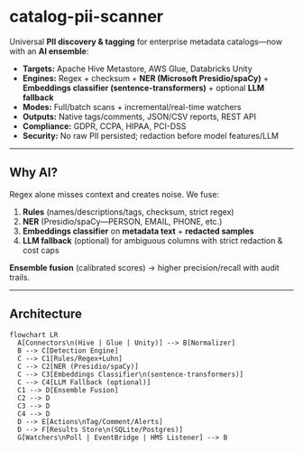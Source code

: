 # catalog-pii-scanner

Universal **PII discovery & tagging** for enterprise metadata catalogs—now with an **AI ensemble**:
- **Targets:** Apache Hive Metastore, AWS Glue, Databricks Unity
- **Engines:** Regex + checksum + **NER (Microsoft Presidio/spaCy)** + **Embeddings classifier (sentence-transformers)** + optional **LLM fallback**
- **Modes:** Full/batch scans + incremental/real-time watchers
- **Outputs:** Native tags/comments, JSON/CSV reports, REST API
- **Compliance:** GDPR, CCPA, HIPAA, PCI-DSS
- **Security:** No raw PII persisted; redaction before model features/LLM

---

## Why AI?
Regex alone misses context and creates noise. We fuse:
1) **Rules** (names/descriptions/tags, checksum, strict regex)  
2) **NER** (Presidio/spaCy—PERSON, EMAIL, PHONE, etc.)  
3) **Embeddings classifier** on **metadata text** + **redacted samples**  
4) **LLM fallback** (optional) for ambiguous columns with strict redaction & cost caps

**Ensemble fusion** (calibrated scores) → higher precision/recall with audit trails.

---

## Architecture

```mermaid
flowchart LR
  A[Connectors\n(Hive | Glue | Unity)] --> B[Normalizer]
  B --> C[Detection Engine]
  C --> C1[Rules/Regex+Luhn]
  C --> C2[NER (Presidio/spaCy)]
  C --> C3[Embeddings Classifier\n(sentence-transformers)]
  C --> C4[LLM Fallback (optional)]
  C1 --> D[Ensemble Fusion]
  C2 --> D
  C3 --> D
  C4 --> D
  D --> E[Actions\nTag/Comment/Alerts]
  D --> F[Results Store\n(SQLite/Postgres)]
  G[Watchers\nPoll | EventBridge | HMS Listener] --> B
